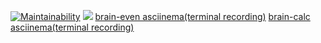 [![Maintainability](https://api.codeclimate.com/v1/badges/a99a88d28ad37a79dbf6/maintainability)](https://codeclimate.com/github/codeclimate/codeclimate/maintainability)
![](https://github.com/pahan35/frontend-project-lvl1/workflows/Lint/badge.svg)
[brain-even asciinema(terminal recording)](https://asciinema.org/a/WmyVkmn9sMwZr1HYwpQI04Gn9)
[brain-calc asciinema(terminal recording)](https://asciinema.org/a/HM9AzmuOM30XnJMXk26trHZmF)
